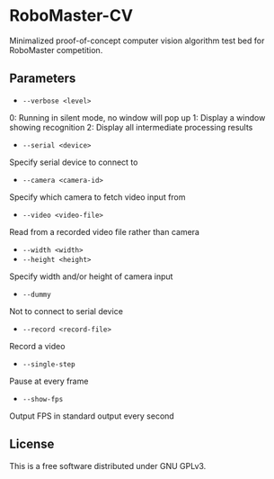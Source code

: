 # RoboMaster-CV
Minimalized proof-of-concept computer vision algorithm test bed for RoboMaster competition.

## Parameters

- `--verbose <level>`

0: Running in silent mode, no window will pop up
1: Display a window showing recognition
2: Display all intermediate processing results

- `--serial <device>`

Specify serial device to connect to

- `--camera <camera-id>`

Specify which camera to fetch video input from

- `--video <video-file>`

Read from a recorded video file rather than camera

- `--width <width>`
- `--height <height>`

Specify width and/or height of camera input

- `--dummy`

Not to connect to serial device

- `--record <record-file>`

Record a video

- `--single-step`

Pause at every frame

- `--show-fps`

Output FPS in standard output every second

## License
This is a free software distributed under GNU GPLv3.
